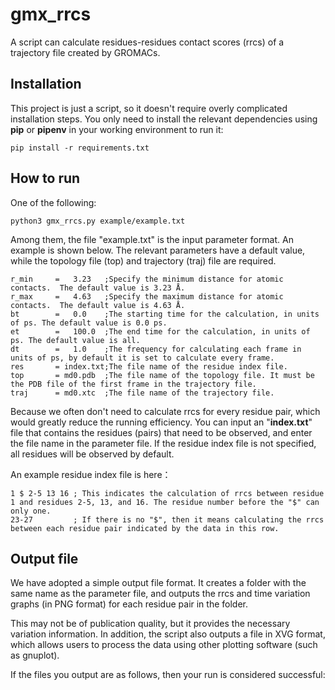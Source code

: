 # gmx_rrcs
A script can calculate residues-residues contact scores (rrcs) of a trajectory file created by GROMACs.

## Installation

This project is just a script, so it doesn't require overly complicated installation steps. You only need to install the relevant dependencies using **pip** or **pipenv** in your working environment to run it:

```
pip install -r requirements.txt
```

## How to run

One of the following:

```
python3 gmx_rrcs.py example/example.txt
```

Among them, the file "example.txt" is the input parameter format. An example is shown below. The relevant parameters have a default value, while the topology file (top) and trajectory (traj) file are required.

```
r_min     =   3.23   ;Specify the minimum distance for atomic contacts.  The default value is 3.23 Å.
r_max     =   4.63   ;Specify the maximum distance for atomic contacts.  The default value is 4.63 Å.
bt        =   0.0    ;The starting time for the calculation, in units of ps. The default value is 0.0 ps.
et        =   100.0  ;The end time for the calculation, in units of ps. The default value is all.
dt        =   1.0    ;The frequency for calculating each frame in units of ps, by default it is set to calculate every frame.
res       = index.txt;The file name of the residue index file.
top       = md0.pdb  ;The file name of the topology file. It must be the PDB file of the first frame in the trajectory file.
traj      = md0.xtc  ;The file name of the trajectory file.
```

Because we often don't need to calculate rrcs for every residue pair, which would greatly reduce the running efficiency. You can input an "**index.txt**" file that contains the residues (pairs) that need to be observed, and enter the file name in the parameter file. If the residue index file is not specified, all residues will be observed by default.

An example residue index file is here：

```
1 $ 2-5 13 16 ; This indicates the calculation of rrcs between residue 1 and residues 2-5, 13, and 16. The residue number before the "$" can only one.
23-27         ; If there is no "$", then it means calculating the rrcs between each residue pair indicated by the data in this row.
```



## Output file

We have adopted a simple output file format. It creates a folder with the same name as the parameter file, and outputs the rrcs and time variation graphs (in PNG format) for each residue pair in the folder. 

This may not be of publication quality, but it provides the necessary variation information. In addition, the script also outputs a file in XVG format, which allows users to process the data using other plotting software (such as gnuplot).

If the files you output are as follows, then your run is considered successful:

